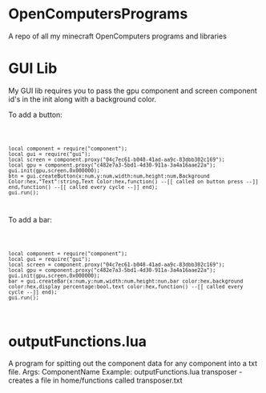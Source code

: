 # OpenComputersPrograms
A repo of all my minecraft OpenComputers programs and libraries

# GUI Lib
My GUI lib requires you to pass the gpu component and screen component id's in the init along with a background color.

To add a button:

<code>
    
    local component = require("component");
    local gui = require("gui");
    local screen = component.proxy("04c7ec61-b048-41ad-aa9c-83dbb302c169");
    local gpu = component.proxy("c482e7a3-5bd1-4d30-911a-3a4a16aae22a");
    gui.init(gpu,screen,0x000000);
    btn = gui.createButton(x:num,y:num,width:num,height:num,Background Color:hex,"Text":string,Text Color:hex,function() --[[ called on button press --]] end,function() --[[ called every cycle --]] end);
    gui.run();
    
</code>

To add a bar:

<code>
    
    local component = require("component");
    local gui = require("gui");
    local screen = component.proxy("04c7ec61-b048-41ad-aa9c-83dbb302c169");
    local gpu = component.proxy("c482e7a3-5bd1-4d30-911a-3a4a16aae22a");
    gui.init(gpu,screen,0x000000);
    bar = gui.createBar(x:num,y:num,width:num,height:nun,bar color:hex,background color:hex,display percentage:bool,text color:hex,function() --[[ called every cycle --]] end);
    gui.run();
    
</code>

# outputFunctions.lua
A program for spitting out the component data for any component into a txt file.
Args: ComponentName
Example: outputFunctions.lua transposer - creates a file in home/functions called transposer.txt
